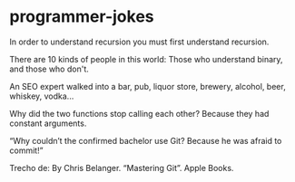 # programmer-jokes

In order to understand recursion you must first understand recursion.

There are 10 kinds of people in this world: Those who understand binary, and those who don't.

An SEO expert walked into a bar, pub, liquor store, brewery, alcohol, beer, whiskey, vodka...

Why did the two functions stop calling each other? Because they had constant arguments.

“Why couldn’t the confirmed bachelor use Git? Because he was afraid to commit!”

Trecho de: By Chris Belanger. “Mastering Git”. Apple Books. 

